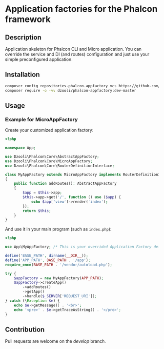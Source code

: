 # Application factories for the Phalcon framework

## Description

Application skeleton for Phalcon CLI and Micro application. You can override the service and DI (and routes) configuration and just use your simple preconfigured application.

## Installation

```bash
composer config repositories.phalcon-appfactory vcs https://github.com/dzooli/phalcon-appfactory.git
composer require -o -vv dzooli/phalcon-appfactory:dev-master
```

## Usage

### Example for MicroAppFactory

Create your customized application factory:

```php
<?php

namespace App;

use Dzooli\Phalcon\Core\AbstractAppFactory;
use Dzooli\Phalcon\Core\MicroAppFactory;
use Dzooli\Phalcon\Core\RouterDefinitionInterface;

class MyAppFactory extends MicroAppFactory implements RouterDefinitionInterface
{
    public function addRoutes(): AbstractAppFactory
    {
        $app = $this->app;
        $this->app->get('/', function () use ($app) {
            echo $app['view']->render('index');
        });
        return $this;
    }
}
```

And use it in your main program (such as `index.php`):

```php
<?php

use App\MyAppFactory; /* This is your overrided Application Factory definition. */

define('BASE_PATH', dirname(__DIR__));
define('APP_PATH', BASE_PATH . '/app');
require_once(BASE_PATH . '/vendor/autoload.php');

try {
    $appFactory = new MyAppFactory(APP_PATH);
    $appFactory->createApp()
        ->addRoutes()
        ->getApp()
        ->handle($_SERVER['REQUEST_URI']);
} catch (\Exception $e) {
    echo $e->getMessage() . '<br>';
    echo '<pre>' . $e->getTraceAsString() . '</pre>';
}

```

## Contribution

Pull requests are welcome on the _develop_ branch.
